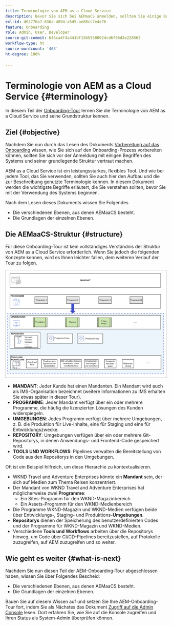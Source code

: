 ```yaml
---
title: Terminologie von AEM as a Cloud Service
description: Bevor Sie sich bei AEMaaCS anmelden, sollten Sie einige Begriffe des Systems und seine grundlegende Struktur kennen.
exl-id: d02776a7-836a-4894-a5d5-ae88cc7e4e76
feature: Onboarding
role: Admin, User, Developer
source-git-commit: 646ca4f4a441bf1565558002dcd6f96d3e228563
workflow-type: ht
source-wordcount: '463'
ht-degree: 100%

---
```


# Terminologie von AEM as a Cloud Service {#terminology}

In diesem Teil der [Onboarding-Tour](overview.md) lernen Sie die Terminologie von AEM as a Cloud Service und seine Grundstruktur kennen.

## Ziel {#objective}

Nachdem Sie nun durch das Lesen des Dokuments [Vorbereitung auf das Onboarding](preparation.md) wissen, wie Sie sich auf den Onboarding-Prozess vorbereiten können, sollten Sie sich vor der Anmeldung mit einigen Begriffen des Systems und seiner grundlegende Struktur vertraut machen.

AEM as a Cloud Service ist ein leistungsstarkes, flexibles Tool. Und wie bei jedem Tool, das Sie verwenden, sollten Sie auch hier den Aufbau und die zur Beschreibung genutzte Terminologie kennen. In diesem Dokument werden die wichtigste Begriffe erläutert, die Sie verstehen sollten, bevor Sie mit der Verwendung des Systems beginnen.

Nach dem Lesen dieses Dokuments wissen Sie Folgendes

* Die verschiedenen Ebenen, aus denen AEMaaCS besteht.
* Die Grundlagen der einzelnen Ebenen.

## Die AEMaaCS-Struktur {#structure}

Für diese Onboarding-Tour ist kein vollständiges Verständnis der Struktur von AEM as a Cloud Service erforderlich. Wenn Sie jedoch die folgenden Konzepte kennen, wird es Ihnen leichter fallen, dem weiteren Verlauf der Tour zu folgen.

![Cloud Manager-Struktur](/help/journey-sites/quick-site/assets/cloud-manager-structure.png)

* **MANDANT**: Jeder Kunde hat einen Mandanten. Ein Mandant wird auch als IMS-Organisation bezeichnet (weitere Informationen zu IMS erhalten Sie etwas später in dieser Tour).
* **PROGRAMME**: Jeder Mandant verfügt über ein oder mehrere Programme, die häufig die lizenzierten Lösungen des Kunden widerspiegeln.
* **UMGEBUNGEN**: Jedes Programm verfügt über mehrere Umgebungen, z. B. die Produktion für Live-Inhalte, eine für Staging und eine für Entwicklungszwecke.
* **REPOSITORY**: Umgebungen verfügen über ein oder mehrere Git-Repositorys, in denen Anwendungs- und Frontend-Code gespeichert wird.
* **TOOLS UND WORKFLOWS**: Pipelines verwalten die Bereitstellung von Code aus den Repositorys in den Umgebungen.

Oft ist ein Beispiel hilfreich, um diese Hierarchie zu kontextualisieren.

* WKND Travel and Adventure Enterprises könnte ein **Mandant** sein, der sich auf Medien zum Thema Reisen konzentriert.
* Der Mandant von WKND Travel and Adventure Enterprises hat möglicherweise zwei **Programme**:
   * Ein Sites-Programm für den WKND-Magazinbereich
   * Ein Assets-Programm für den WKND-Medienbereich
* Die Programme WKND-Magazin und WKND-Medien verfügen beide über Entwicklungs-, Staging- und Produktions-**Umgebungen**.
* **Repositorys** dienen der Speicherung des benutzerdefinierten Codes und der Programme für WKND-Magazin und WKND-Medien.
* Verschiedene **Tools und Workflows** arbeiten über die Repositorys hinweg, um Code über CI/CD-Pipelines bereitzustellen, auf Protokolle zuzugreifen, auf AEM zuzugreifen und so weiter.

## Wie geht es weiter {#what-is-next}

Nachdem Sie nun diesen Teil der AEM-Onboarding-Tour abgeschlossen haben, wissen Sie über Folgendes Bescheid:

* Die verschiedenen Ebenen, aus denen AEMaaCS besteht.
* Die Grundlagen der einzelnen Ebenen.

Bauen Sie auf diesem Wissen auf und setzen Sie Ihre AEM-Onboarding-Tour fort, indem Sie als Nächstes das Dokument [Zugriff auf die Admin Console](admin-console.md) lesen. Dort erfahren Sie, wie Sie auf die Konsole zugreifen und Ihren Status als System-Admin überprüfen können.
